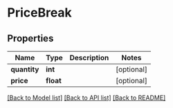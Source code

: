 # PriceBreak

## Properties
Name | Type | Description | Notes
------------ | ------------- | ------------- | -------------
**quantity** | **int** |  | [optional] 
**price** | **float** |  | [optional] 

[[Back to Model list]](../README.md#documentation-for-models) [[Back to API list]](../README.md#documentation-for-api-endpoints) [[Back to README]](../README.md)



